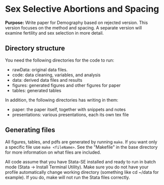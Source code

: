 # Sex Selective Abortions and Spacing

**Purpose:** Write paper for Demography based on rejected version. 
This version focuses on the method and spacing.
A separate version will examine fertility and sex selection in more detail.

## Directory structure

You need the following directories for the code to run:

- rawData: original data files.
- code: data cleaning, variables, and analysis
- data: derived data files and results
- figures: generated figures and other figures for paper
- tables: generated tables

In addition, the following directories has writing in them:

- paper: the paper itself, together with snippets and notes
- presentations: various presentations, each its own tex file

##  Generating files

All figures, tables, and pdfs are generated by running `make`.
If you want only a specific file use `make <fileName>`.
See the "Makefile" in the base directory for more information 
on what files are included.

All code assume that you have Stata-SE installed and ready
to run in batch mode (Stata -> Install Terminal Utility).
Make sure you do not have your profile automatically change
working directory (something like cd ~/data for example).
If you do, make will not run the Stata files correctly.
